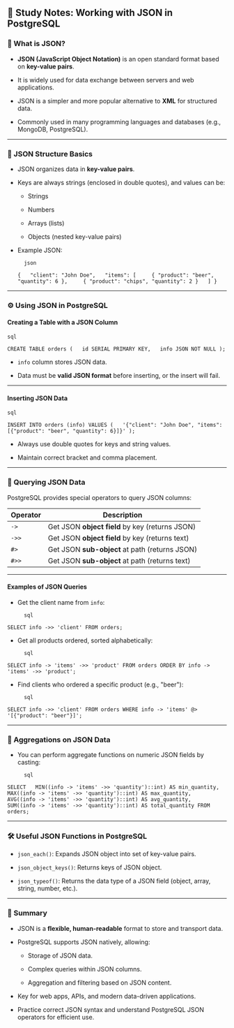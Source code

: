 ## 🧠 Study Notes: Working with JSON in PostgreSQL

### 📌 What is JSON?

- **JSON (JavaScript Object Notation)** is an open standard format based on **key-value pairs**.
    
- It is widely used for data exchange between servers and web applications.
    
- JSON is a simpler and more popular alternative to **XML** for structured data.
    
- Commonly used in many programming languages and databases (e.g., MongoDB, PostgreSQL).
    

---

### 🧩 JSON Structure Basics

- JSON organizes data in **key-value pairs**.
    
- Keys are always strings (enclosed in double quotes), and values can be:
    
    - Strings
        
    - Numbers
        
    - Arrays (lists)
        
    - Objects (nested key-value pairs)
        
- Example JSON:
    
		json
    
    `{   "client": "John Doe",   "items": [     { "product": "beer", "quantity": 6 },     { "product": "chips", "quantity": 2 }   ] }`
    

---

### ⚙️ Using JSON in PostgreSQL

#### Creating a Table with a JSON Column
	
	sql
	
`CREATE TABLE orders (   id SERIAL PRIMARY KEY,   info JSON NOT NULL );`

- `info` column stores JSON data.
    
- Data must be **valid JSON format** before inserting, or the insert will fail.
    

---

#### Inserting JSON Data
	
	sql
	
`INSERT INTO orders (info) VALUES (   '{"client": "John Doe", "items": [{"product": "beer", "quantity": 6}]}' );`

- Always use double quotes for keys and string values.
    
- Maintain correct bracket and comma placement.
    

---

### 🔎 Querying JSON Data

PostgreSQL provides special operators to query JSON columns:

|Operator|Description|
|---|---|
|`->`|Get JSON **object field** by key (returns JSON)|
|`->>`|Get JSON **object field** by key (returns text)|
|`#>`|Get JSON **sub-object** at path (returns JSON)|
|`#>>`|Get JSON **sub-object** at path (returns text)|

---

#### Examples of JSON Queries

- Get the client name from `info`:
    
		sql
	
`SELECT info ->> 'client' FROM orders;`

- Get all products ordered, sorted alphabetically:
    
	
		sql
	
`SELECT info -> 'items' ->> 'product' FROM orders ORDER BY info -> 'items' ->> 'product';`

- Find clients who ordered a specific product (e.g., "beer"):
    
	
		sql
	
`SELECT info ->> 'client' FROM orders WHERE info -> 'items' @> '[{"product": "beer"}]';`

---

### 🧮 Aggregations on JSON Data

- You can perform aggregate functions on numeric JSON fields by casting:
    
		sql
	
`SELECT   MIN((info -> 'items' ->> 'quantity')::int) AS min_quantity,   MAX((info -> 'items' ->> 'quantity')::int) AS max_quantity,   AVG((info -> 'items' ->> 'quantity')::int) AS avg_quantity,   SUM((info -> 'items' ->> 'quantity')::int) AS total_quantity FROM orders;`

---

### 🛠 Useful JSON Functions in PostgreSQL

- `json_each()`: Expands JSON object into set of key-value pairs.
    
- `json_object_keys()`: Returns keys of JSON object.
    
- `json_typeof()`: Returns the data type of a JSON field (object, array, string, number, etc.).
    

---

### 📝 Summary

- JSON is a **flexible, human-readable** format to store and transport data.
    
- PostgreSQL supports JSON natively, allowing:
    
    - Storage of JSON data.
        
    - Complex queries within JSON columns.
        
    - Aggregation and filtering based on JSON content.
        
- Key for web apps, APIs, and modern data-driven applications.
    
- Practice correct JSON syntax and understand PostgreSQL JSON operators for efficient use.